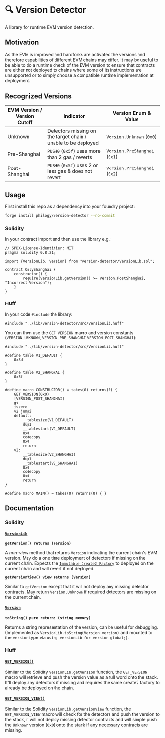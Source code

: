 # 🔍 Version Detector

A library for runtime EVM version detection.

## Motivation

As the EVM is improved and hardforks are activated the versions and therefore capabilities of
different EVM chains may differ. It may be useful to be able to do a runtime check of the EVM
version to ensure that contracts are either not deployed to chains where some of its instructions
are unsupported or to simply choose a compatible runtime implementation at deployment.

## Recognized Versions

|EVM Version / Version Cutoff| Indicator|Version Enum & Value|
|----------------------------|----------|--------------------|
|Unknown|Detectors missing on the target chain / unable to be deployed|`Version.Unknown` (`0x0`)|
|Pre-Shanghai|`PUSH0` (`0x5f`) uses more than 2 gas / reverts|`Version.PreShanghai` (`0x1`)|
|Post-Shanghai|`PUSH0` (`0x5f`) uses 2 or less gas & does not revert|`Version.PreShanghai` (`0x2`)|

## Usage

First install this repo as a dependency into your foundry project:

```bash
forge install philogy/version-detector --no-commit
```

### Solidity

In your contract import and then use the library e.g.:

```solidity
// SPDX-License-Identifier: MIT
pragma solidity 0.8.21;

import {VersionLib, Version} from "version-detector/VersionLib.sol";

contract OnlyShanghai {
    constructor() {
        require(VersionLib.getVersion() >= Version.PostShanghai, "Incorrect Version");
    }
}
```

### Huff

In your code `#include` the library:

```
#include "../lib/version-detector/src/VersionLib.huff"
```

You can then use the `GET_VERSION` macro and version constants (`VERSION_UNKNOWN`, `VERSION_PRE_SHANGHAI` `VERSION_POST_SHANGHAI`):

```
#include "../lib/version-detector/src/VersionLib.huff"

#define table V1_DEFAULT {
    0x3d
}

#define table V2_SHANGHAI {
    0x5f
}

#define macro CONSTRUCTOR() = takes(0) returns(0) {
    GET_VERSION(0x0)
    [VERSION_POST_SHANGHAI]
    gt
    iszero
    v2 jumpi
    default:
        __tablesize(V1_DEFAULT)
        dup1
        __tablestart(V1_DEFAULT)
        0x0
        codecopy
        0x0
        return
    v2:
        __tablesize(V2_SHANGHAI)
        dup1
        __tablestart(V2_SHANGHAI)
        0x0
        codecopy
        0x0
        return
}

#define macro MAIN() = takes(0) returns(0) { }
```

## Documentation
### Solidity
#### [`VersionLib`](./src/VersionLib.sol)

**`getVersion() returns (Version)`**

A _non-view_ method that returns `Version` indicating the current chain's EVM version. May do a one time deployment of detectors if missing on the current chain. Expects the [`Immutable Create2 Factory`](https://etherscan.io/address/0x0000000000FFe8B47B3e2130213B802212439497) to deployed on the current chain and will revert if not deployed.

**`getVersionView() view returns (Version)`**

Similar to `getVersion` except that it will not deploy any missing detector contracts. May return
`Version.Unknown` if required detectors are missing on the current chain.

#### [`Version`](./src/VersionLib.sol)

**`toString() pure returns (string memory)`**

Returns a string representation of the version, can be useful for debugging. (Implemented as
`VersionLib.toString(Version version)` and mounted to the `Version` type via `using VersionLib for
Version global;`).

### Huff
#### [`GET_VERSION()`](./src/VersionLib.huff)

Similar to the Solidity `VersionLib.getVersion` function, the `GET_VERSION` macro will retrieve and push the version value as
a full word onto the stack. It'll deploy any detectors if missing and requires the same create2
factory to already be deployed on the chain. 

#### [`GET_VERSION_VIEW()`](./src/VersionLib.huff)

Similar to the Solidity `VersionLib.getVersionView` function, the `GET_VERSION_VIEW` macro will
check for the detectors and push the version to the stack, it will not deploy missing detector
contracts and will simple push the `Unknown` version (`0x0`) onto the stack if any necessary
contracts are missing.
